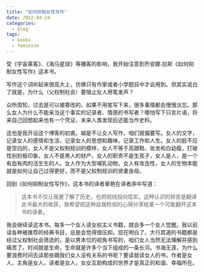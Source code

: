 ```yaml
---
title: "如何抑制女性写作"
date: 2022-04-24
categories:
  - blog
tags:
  - books
  - feminism
---
```


受《宇宙乘客》、《海马星球》等播客的影响，我开始注意到乔安娜.拉斯《如何抑制女性写作》这本书。

写作这个词听起来很高大上，仿佛只有作家或者小学题目中才会用到。但其实说白了就是，为什么（父权制社会）要阻止女人用笔发声？

众所周知，过去是可以被篡改的。如果不用笔写下来，很多事情都会慢慢淡忘。那么女人为什么不能来当这个事实的记录者、情感的书写者？哪怕写下只言片语，将来自己回想起来也有一个凭证，未来人类发现后还能当作史料。

这也是我开设这个博客的初衷。越是不让女人写作，咱们就偏要写。女人的文字，记录女人的感情和生活，记录女人的思想和趣味，记录工作和人生。女人的脸不应是空白的，女人不是父权制规训的模样，女人不等于高跟鞋、妆发和白幼瘦，打破性别刻板印象，女人不是男人的财产，女人的职责不是生孩子，女人是人，是一个有血有肉的活生生的人。女人作为大型哺乳动物，女人有攻击性，女人的生物本能就是如何让自己过得更好，而不是父权制规训的贤妻良母。

回到《如何抑制女性写作》，这本书的译者章艳在译者序中写道：

> 这本书不仅让我更了解了历史，也把视线投向现实，这种认识的转变是翻译此书最大的收获，我希望把这种自我检视的心得分享给某一个可能翻开这本书的读者。

我会继续读这本书。每多一个女人读女权主义书籍，就会多一个女人觉醒。我以前读各种被推荐的经典书目，总是会觉得很压抑。现在明白了，大行其道的书籍都是经过父权制社会筛选的，是以男本位的视角书写的，咱们女人当然无法理解并感到痛苦了。时间就是生命，生命就是许多个当下组成的一条长河。书海无涯，为什么要浪费时间去读那些跟我们女人没有关系的书呢？要读就读女人的书，作者是女人，主角是女人，读者是女人，女女互助构成的世界才是真正的和谐、幸福所在。

